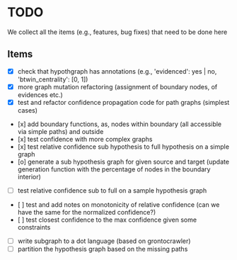 # TODO

We collect all the items (e.g., features, bug fixes) that need to be done here

## Items

* [x] check that hypothgraph has annotations (e.g., 'evidenced': yes | no, 'btwin_centrality': [0, 1])
* [x] more graph mutation refactoring (assignment of boundary nodes, of evidences etc.)
* [x] test and refactor confidence propagation code for path graphs (simplest cases)
* [x] add boundary functions, as, nodes within boundary (all accessible via simple paths) and outside
* [x] test confidence with more complex graphs
* [x] test relative confidence sub hypothesis to full hypothesis on a simple graph
* [o] generate a sub hypothesis graph for given source and target (update generation function with the percentage of nodes in the boundary interior)
* [ ] test relative confidence sub to full on a sample hypothesis graph
* [ ] test and add notes on monotonicity of relative confidence (can we have the same for the normalized confidence?)
* [ ] test closest confidence to the max confidence given some constraints
* [ ] write subgraph to a dot language (based on grontocrawler)
* [ ] partition the hypothesis graph based on the missing paths
